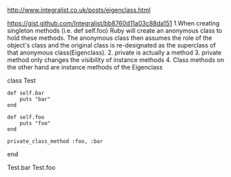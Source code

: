 http://www.integralist.co.uk/posts/eigenclass.html


https://gist.github.com/Integralist/bb8760d11a03c88da151
1.When creating singleton methods (i.e. def self.foo) Ruby will create an anonymous class to hold these methods. The anonymous class then assumes the role of the object's class and the original class is re-designated as the superclass of that anonymous class(Eigenclass).
2. private is actually a method
3. private method only changes the visibility of instance methods
4. Class methods on the other hand are instance methods of the Eigenclass


class Test 
	
	def self.bar
		puts "bar"
	end

	def self.foo
		puts "foo"
	end
	
	private_class_method :foo, :bar

end

Test.bar
Test.foo

